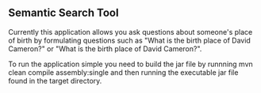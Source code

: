 ## Semantic Search Tool

Currently this application allows you ask questions about someone's place of birth by formulating questions such as "What is the birth place of David Cameron?" or "What is the birth place of David Cameron?".

To run the application simple you need to build the jar file by runnning mvn clean compile assembly:single and then running the executable jar file found in the target directory.